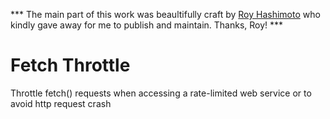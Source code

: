   
*** The main part of this work was beaultifully craft by [Roy Hashimoto](https://github.com/rhashimoto/promise-throttle) who kindly gave away for me to publish and maintain. Thanks, Roy! ***

# Fetch Throttle
Throttle fetch() requests when accessing a rate-limited web service or to avoid http request crash
